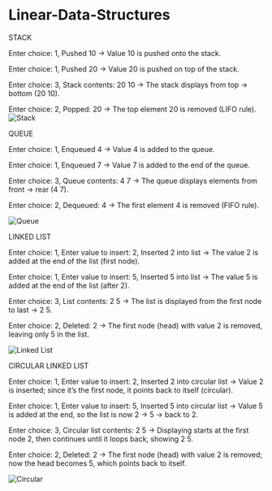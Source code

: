 # Linear-Data-Structures

STACK

Enter choice: 1, Pushed 10 → Value 10 is pushed onto the stack.

Enter choice: 1, Pushed 20 → Value 20 is pushed on top of the stack.

Enter choice: 3, Stack contents: 20 10 → The stack displays from top → bottom (20 10).

Enter choice: 2, Popped: 20 → The top element 20 is removed (LIFO rule).
![Stack](https://github.com/user-attachments/assets/c0eb5fe7-3dd2-40b5-9411-dc2182123bbc)

QUEUE

Enter choice: 1, Enqueued 4 → Value 4 is added to the queue.

Enter choice: 1, Enqueued 7 → Value 7 is added to the end of the queue.

Enter choice: 3, Queue contents: 4 7 → The queue displays elements from front → rear (4 7).

Enter choice: 2, Dequeued: 4 → The first element 4 is removed (FIFO rule).

![Queue](https://github.com/user-attachments/assets/a634d101-1028-471e-bd0a-cacb89b2f08c)

LINKED LIST

Enter choice: 1, Enter value to insert: 2, Inserted 2 into list → The value 2 is added at the end of the list (first node).

Enter choice: 1, Enter value to insert: 5, Inserted 5 into list → The value 5 is added at the end of the list (after 2).

Enter choice: 3, List contents: 2 5 → The list is displayed from the first node to last → 2 5.

Enter choice: 2, Deleted: 2 → The first node (head) with value 2 is removed, leaving only 5 in the list.

![Linked List](https://github.com/user-attachments/assets/fffb9961-ed6f-4dec-b7e3-f5196c644dad)

CIRCULAR LINKED LIST

Enter choice: 1, Enter value to insert: 2, Inserted 2 into circular list
→ Value 2 is inserted; since it’s the first node, it points back to itself (circular).

Enter choice: 1, Enter value to insert: 5, Inserted 5 into circular list
→ Value 5 is added at the end, so the list is now 2 → 5 → back to 2.

Enter choice: 3, Circular list contents: 2 5
→ Displaying starts at the first node 2, then continues until it loops back, showing 2 5.

Enter choice: 2, Deleted: 2
→ The first node (head) with value 2 is removed; now the head becomes 5, which points back to itself.

![Circular](https://github.com/user-attachments/assets/29f76bb2-3690-4014-a530-b9dd8c5c1704)

